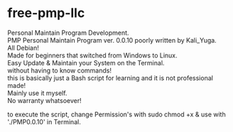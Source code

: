 # free-pmp-llc
Personal Maintain Program Development.    
PMP Personal Maintain Program ver. 0.0.10
poorly written by Kali_Yuga.    
All Debian!    
Made for beginners that switched from Windows to Linux.    
Easy Update & Maintain your System on the Terminal.    
without having to know commands!    
this is basically just a Bash script for learning and it is not professional made!     
Mainly use it myself.    
No warranty whatsoever!    

to execute the script, change Permission's with sudo chmod +x & use with './PMP0.0.10' in Terminal.    
